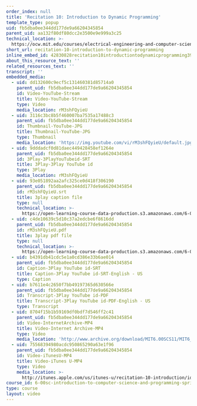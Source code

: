 ```yaml
---
order_index: null
title: 'Recitation 10: Introduction to Dynamic Programming'
template_type: popup
uid: fb5dba0ee344dd177de9a66204345854
parent_uid: aa132f80df80dcc2e3500e9e999a3c25
technical_location: >-
  https://ocw.mit.edu/courses/electrical-engineering-and-computer-science/6-00sc-introduction-to-computer-science-and-programming-spring-2011/resource-index/recitation-10-introduction-to-dynamic-programming
short_url: recitation-10-introduction-to-dynamic-programming
inline_embed_id: 42830828recitation10introductiontodynamicprogramming39798608
about_this_resource_text: ''
related_resources_text: ''
transcript: ''
embedded_media:
  - uid: dd132600c9ecf5c131460381d85714a0
    parent_uid: fb5dba0ee344dd177de9a66204345854
    id: Video-YouTube-Stream
    title: Video-YouTube-Stream
    type: Video
    media_location: rM3shFQyieU
  - uid: 3116c3bc8b5f460007ba7535a17488c3
    parent_uid: fb5dba0ee344dd177de9a66204345854
    id: Thumbnail-YouTube-JPG
    title: Thumbnail-YouTube-JPG
    type: Thumbnail
    media_location: 'https://img.youtube.com/vi/rM3shFQyieU/default.jpg'
  - uid: 9dddadcf0d81daec449428458ef1264e
    parent_uid: fb5dba0ee344dd177de9a66204345854
    id: 3Play-3PlayYouTubeid-SRT
    title: 3Play-3Play YouTube id
    type: 3Play
    media_location: rM3shFQyieU
  - uid: 93e051892aa2afc325ce0d418f306190
    parent_uid: fb5dba0ee344dd177de9a66204345854
    id: rM3shFQyieU.srt
    title: 3play caption file
    type: null
    technical_location: >-
      https://open-learning-course-data-production.s3.amazonaws.com/6-00sc-introduction-to-computer-science-and-programming-spring-2011/19da9766da1aec96fb7076a6ee6289e1_rM3shFQyieU.srt
  - uid: c4de10639c5d10c37a2edcbe6f8616dd
    parent_uid: fb5dba0ee344dd177de9a66204345854
    id: rM3shFQyieU.pdf
    title: 3play pdf file
    type: null
    technical_location: >-
      https://open-learning-course-data-production.s3.amazonaws.com/6-00sc-introduction-to-computer-science-and-programming-spring-2011/7d88bf51c18182fd1fe8fbb7babe2398_rM3shFQyieU.pdf
  - uid: b4391db41cdc5e1a0cd386e33b6ae014
    parent_uid: fb5dba0ee344dd177de9a66204345854
    id: Caption-3Play YouTube id-SRT
    title: Caption-3Play YouTube id-SRT-English - US
    type: Caption
  - uid: b7611e4c2650f7bb49197365d630566e
    parent_uid: fb5dba0ee344dd177de9a66204345854
    id: Transcript-3Play YouTube id-PDF
    title: Transcript-3Play YouTube id-PDF-English - US
    type: Transcript
  - uid: 8704f15b1b59169df0bdf7d546ff2c41
    parent_uid: fb5dba0ee344dd177de9a66204345854
    id: Video-InternetArchive-MP4
    title: Video-Internet Archive-MP4
    type: Video
    media_location: 'http://www.archive.org/download/MIT6.00SCS11/MIT6_00SCS11_rec10_300k.mp4'
  - uid: 75568394980acdc950865290a63e1f96
    parent_uid: fb5dba0ee344dd177de9a66204345854
    id: Video-iTunesU-MP4
    title: Video-iTunes U-MP4
    type: Video
    media_location: >-
      http://itunes.apple.com/us/itunes-u/recitation-10-introduction/id499270153?i=110101543
course_id: 6-00sc-introduction-to-computer-science-and-programming-spring-2011
type: course
layout: video
---
```

